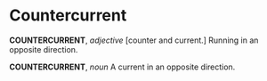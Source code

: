 # Countercurrent

**COUNTERCURRENT**, _adjective_ \[counter and current.\] Running in an opposite direction.

**COUNTERCURRENT**, _noun_ A current in an opposite direction.